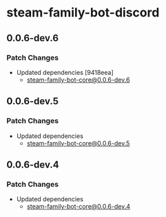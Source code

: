 # steam-family-bot-discord

## 0.0.6-dev.6

### Patch Changes

- Updated dependencies [9418eea]
  - steam-family-bot-core@0.0.6-dev.6

## 0.0.6-dev.5

### Patch Changes

- Updated dependencies
  - steam-family-bot-core@0.0.6-dev.5

## 0.0.6-dev.4

### Patch Changes

- Updated dependencies
  - steam-family-bot-core@0.0.6-dev.4
